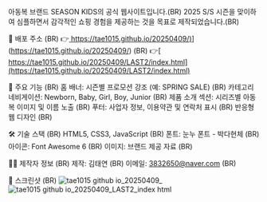 아동복 브랜드 SEASON KIDS의 공식 웹사이트입니다.(BR)
2025 S/S 시즌을 맞이하여 심플하면서 감각적인 쇼핑 경험을 제공하는 것을 목표로 제작되었습니다.(BR)

🔗 배포 주소 (BR)
👉[ https://tae1015.github.io/20250409/)](https://tae1015.github.io/20250409/)](https://tae1015.github.io/20250409/) (BR)
👉[ https://tae1015.github.io/20250409/LAST2/index.html](https://tae1015.github.io/20250409/LAST2/index.html)

📌 주요 기능 (BR)
홈 배너: 시즌별 프로모션 강조 (예: SPRING SALE) (BR)
카테고리 네비게이션: Newborn, Baby, Girl, Boy, Junior (BR)
제품 소개 섹션: 시리즈별 아동복 이미지 및 이름 노출 (BR)
푸터: 사업자 정보, 이용약관 및 연락처 표시 (BR)
반응형 웹 디자인 (BR)

🛠️ 기술 스택 (BR)
HTML5, CSS3, JavaScript (BR)
폰트: 눈누 폰트 - 박다현체 (BR)
아이콘: Font Awesome 6 (BR)
이미지: 브랜드 제공 자료 (BR)

🙋‍♀️ 제작자 정보 (BR)
제작: 김태연 (BR)
이메일: 3832650@naver.com (BR)

📸 스크린샷 (BR)
![tae1015 github io_20250409_](https://github.com/user-attachments/assets/1cb2b714-5293-4ed1-9db3-828fcaf0fe73)
![tae1015 github io_20250409_LAST2_index html](https://github.com/user-attachments/assets/30c247d8-8047-4f49-a3ec-b94ce360fc2f)
